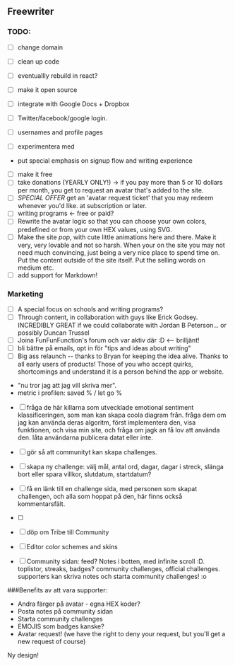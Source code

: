 ## Freewriter

### TODO:
- [ ] change domain
- [ ] clean up code
- [ ] eventuallly rebuild in react?
- [ ] make it open source
- [ ] integrate with Google Docs + Dropbox
- [ ] Twitter/facebook/google login.
- [ ] usernames and profile pages

- [ ] experimentera med

- put special emphasis on signup flow and writing experience

- [ ] make it free
- [ ] take donations (YEARLY ONLY!) -> if you pay more than 5 or 10 dollars per month, you get to request an avatar that's added to the site.
- [ ] *SPECIAL OFFER* get an 'avatar request ticket' that you may redeem whenever you'd like. at subscription or later.
- [ ] writing programs <- free or paid?
- [ ] Rewrite the avatar logic so that you can choose your own colors, predefined or from your own HEX values, using SVG.
- [ ] Make the site *pop*, with cute little animations here and there. Make it very, very lovable and not so harsh. When your on the site you may not need much convincing, just being a very nice place to spend time on. Put the content outside of the site itself. Put the selling words on medium etc.
- [ ] add support for Markdown!

### Marketing
- [ ] A special focus on schools and writing programs?
- [ ] Through content, in collaboration with guys like Erick Godsey. INCREDIBLY GREAT if we could collaborate with Jordan B Peterson... or possibly Duncan Trussel
- [ ] Joina FunFunFunction's forum och var aktiv där :D <-- brilljänt!
- [ ] bli bättre på emails, opt in för "tips and ideas about writing"
- [ ] Big ass relaunch -- thanks to Bryan for keeping the idea alive. Thanks to all early users of products! Those of you who accept quirks, shortcomings and understand it is a person behind the app or website.
- "nu tror jag att jag vill skriva mer".
- metric i profilen: saved % / let go %
- [ ] fråga de här killarna som utvecklade emotional sentiment klassificeringen, som man kan skapa coola diagram från. fråga dem om jag kan använda deras algoritm, först implementera den, visa funktionen, och visa min site, och fråga om jagk an få lov att använda den. låta användarna publicera datat eller inte.

- [ ] gör så att communityt kan skapa challenges.
- [ ] skapa ny challenge: välj mål, antal ord, dagar, dagar i streck, slänga bort eller spara villkor, slutdatum, startdatum?
- [ ] få en länk till en challenge sida, med personen som skapat challengen, och alla som hoppat på den, här finns också kommentarsfält.
- [ ]
- [ ] döp om Tribe till Community
- [ ] Editor color schemes and skins

- [ ] Community sidan: feed? Notes i botten, med infinite scroll :D. toplistor, streaks, badges? community challenges, official challenges. supporters kan skriva notes och starta community challenges! :o

###Benefits av att vara supporter:
- Andra färger på avatar - egna HEX koder?
- Posta notes på community sidan
- Starta community challenges
- EMOJIS som badges kanske?
- Avatar request! (we have the right to deny your request, but you'll get a new request of course)


Ny design!
